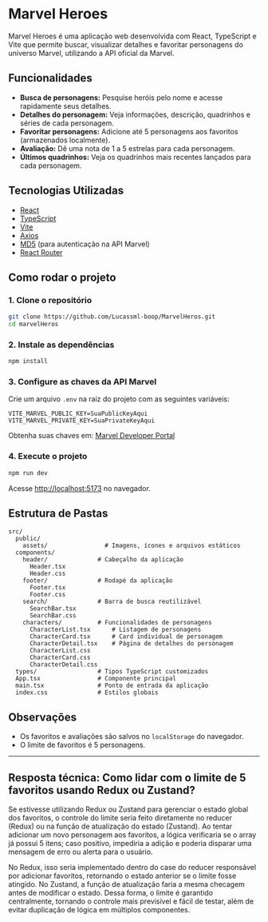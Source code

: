 # Marvel Heroes

Marvel Heroes é uma aplicação web desenvolvida com React, TypeScript e Vite que permite buscar, visualizar detalhes e favoritar personagens do universo Marvel, utilizando a API oficial da Marvel.

## Funcionalidades

- **Busca de personagens:** Pesquise heróis pelo nome e acesse rapidamente seus detalhes.
- **Detalhes do personagem:** Veja informações, descrição, quadrinhos e séries de cada personagem.
- **Favoritar personagens:** Adicione até 5 personagens aos favoritos (armazenados localmente).
- **Avaliação:** Dê uma nota de 1 a 5 estrelas para cada personagem.
- **Últimos quadrinhos:** Veja os quadrinhos mais recentes lançados para cada personagem.

## Tecnologias Utilizadas

- [React](https://react.dev/)
- [TypeScript](https://www.typescriptlang.org/)
- [Vite](https://vitejs.dev/)
- [Axios](https://axios-http.com/)
- [MD5](https://www.npmjs.com/package/md5) (para autenticação na API Marvel)
- [React Router](https://reactrouter.com/)

## Como rodar o projeto

### 1. Clone o repositório

```bash
git clone https://github.com/Lucassml-boop/MarvelHeros.git
cd marvelHeros
```

### 2. Instale as dependências

```bash
npm install
```

### 3. Configure as chaves da API Marvel

Crie um arquivo `.env` na raiz do projeto com as seguintes variáveis:

```
VITE_MARVEL_PUBLIC_KEY=SuaPublicKeyAqui
VITE_MARVEL_PRIVATE_KEY=SuaPrivateKeyAqui
```

Obtenha suas chaves em: [Marvel Developer Portal](https://developer.marvel.com/)

### 4. Execute o projeto

```bash
npm run dev
```

Acesse [http://localhost:5173](http://localhost:5173) no navegador.

## Estrutura de Pastas

```
src/
  public/
    assets/                # Imagens, ícones e arquivos estáticos
  components/
    header/              # Cabeçalho da aplicação
      Header.tsx
      Header.css
    footer/              # Rodapé da aplicação
      Footer.tsx
      Footer.css
    search/              # Barra de busca reutilizável
      SearchBar.tsx
      SearchBar.css
    characters/          # Funcionalidades de personagens
      CharacterList.tsx      # Listagem de personagens
      CharacterCard.tsx      # Card individual de personagem
      CharacterDetail.tsx    # Página de detalhes do personagem
      CharacterList.css
      CharacterCard.css
      CharacterDetail.css
  types/                 # Tipos TypeScript customizados
  App.tsx                # Componente principal
  main.tsx               # Ponto de entrada da aplicação
  index.css              # Estilos globais
```

## Observações

- Os favoritos e avaliações são salvos no `localStorage` do navegador.
- O limite de favoritos é 5 personagens.

---

## Resposta técnica: Como lidar com o limite de 5 favoritos usando Redux ou Zustand?

Se estivesse utilizando Redux ou Zustand para gerenciar o estado global dos favoritos, o controle do limite seria feito diretamente no reducer (Redux) ou na função de atualização do estado (Zustand). Ao tentar adicionar um novo personagem aos favoritos, a lógica verificaria se o array já possui 5 itens; caso positivo, impediria a adição e poderia disparar uma mensagem de erro ou alerta para o usuário.

No Redux, isso seria implementado dentro do case do reducer responsável por adicionar favoritos, retornando o estado anterior se o limite fosse atingido. No Zustand, a função de atualização faria a mesma checagem antes de modificar o estado. Dessa forma, o limite é garantido centralmente, tornando o controle mais previsível e fácil de testar, além de evitar duplicação de lógica em múltiplos componentes.
